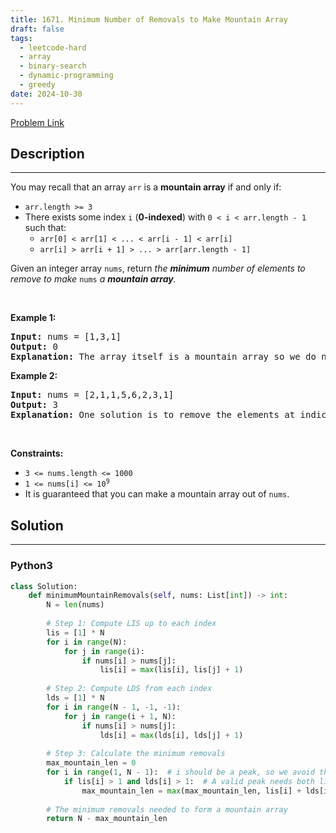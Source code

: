 ```yaml
---
title: 1671. Minimum Number of Removals to Make Mountain Array
draft: false
tags: 
  - leetcode-hard
  - array
  - binary-search
  - dynamic-programming
  - greedy
date: 2024-10-30
---
```


[Problem Link](https://leetcode.com/problems/minimum-number-of-removals-to-make-mountain-array/)

## Description

---
<p>You may recall that an array <code>arr</code> is a <strong>mountain array</strong> if and only if:</p>

<ul>
	<li><code>arr.length &gt;= 3</code></li>
	<li>There exists some index <code>i</code> (<strong>0-indexed</strong>) with <code>0 &lt; i &lt; arr.length - 1</code> such that:
	<ul>
		<li><code>arr[0] &lt; arr[1] &lt; ... &lt; arr[i - 1] &lt; arr[i]</code></li>
		<li><code>arr[i] &gt; arr[i + 1] &gt; ... &gt; arr[arr.length - 1]</code></li>
	</ul>
	</li>
</ul>

<p>Given an integer array <code>nums</code>​​​, return <em>the <strong>minimum</strong> number of elements to remove to make </em><code>nums<em>​​​</em></code><em> </em><em>a <strong>mountain array</strong>.</em></p>

<p>&nbsp;</p>
<p><strong class="example">Example 1:</strong></p>

<pre>
<strong>Input:</strong> nums = [1,3,1]
<strong>Output:</strong> 0
<strong>Explanation:</strong> The array itself is a mountain array so we do not need to remove any elements.
</pre>

<p><strong class="example">Example 2:</strong></p>

<pre>
<strong>Input:</strong> nums = [2,1,1,5,6,2,3,1]
<strong>Output:</strong> 3
<strong>Explanation:</strong> One solution is to remove the elements at indices 0, 1, and 5, making the array nums = [1,5,6,3,1].
</pre>

<p>&nbsp;</p>
<p><strong>Constraints:</strong></p>

<ul>
	<li><code>3 &lt;= nums.length &lt;= 1000</code></li>
	<li><code>1 &lt;= nums[i] &lt;= 10<sup>9</sup></code></li>
	<li>It is guaranteed that you can make a mountain array out of <code>nums</code>.</li>
</ul>


## Solution

---
### Python3
``` py title='minimum-number-of-removals-to-make-mountain-array'
class Solution:
    def minimumMountainRemovals(self, nums: List[int]) -> int:
        N = len(nums)
        
        # Step 1: Compute LIS up to each index
        lis = [1] * N
        for i in range(N):
            for j in range(i):
                if nums[i] > nums[j]:
                    lis[i] = max(lis[i], lis[j] + 1)
        
        # Step 2: Compute LDS from each index
        lds = [1] * N
        for i in range(N - 1, -1, -1):
            for j in range(i + 1, N):
                if nums[i] > nums[j]:
                    lds[i] = max(lds[i], lds[j] + 1)
        
        # Step 3: Calculate the minimum removals
        max_mountain_len = 0
        for i in range(1, N - 1):  # i should be a peak, so we avoid the first and last element
            if lis[i] > 1 and lds[i] > 1:  # A valid peak needs both lis and lds > 1
                max_mountain_len = max(max_mountain_len, lis[i] + lds[i] - 1)
        
        # The minimum removals needed to form a mountain array
        return N - max_mountain_len
```

